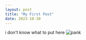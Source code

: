 ```yaml
---
layout: post
title: "My First Post"
date: 2023-10-30
---
```

i don't know what to put here
![pank](/what/PlIYUiSwl_avatar-1688500410784.avif)
